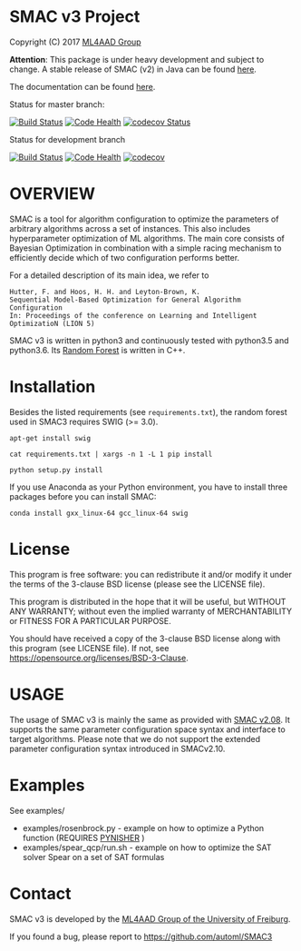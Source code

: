 # SMAC v3 Project

Copyright (C) 2017  [ML4AAD Group](http://www.ml4aad.org/)

__Attention__: This package is under heavy development and subject to change. 
A stable release of SMAC (v2) in Java can be found [here](http://www.cs.ubc.ca/labs/beta/Projects/SMAC/).

The documentation can be found [here](https://automl.github.io/SMAC3/).

Status for master branch:

[![Build Status](https://travis-ci.org/automl/SMAC3.svg?branch=master)](https://travis-ci.org/automl/SMAC3)
[![Code Health](https://landscape.io/github/automl/SMAC3/master/landscape.svg?style=flat)](https://landscape.io/github/automl/SMAC3/master)
[![codecov Status](https://codecov.io/gh/automl/SMAC3/branch/master/graph/badge.svg)](https://codecov.io/gh/automl/SMAC3)

Status for development branch

[![Build Status](https://travis-ci.org/automl/SMAC3.svg?branch=development)](https://travis-ci.org/automl/SMAC3)
[![Code Health](https://landscape.io/github/automl/SMAC3/development/landscape.svg?style=flat)](https://landscape.io/github/automl/SMAC3/development)
[![codecov](https://codecov.io/gh/automl/SMAC3/branch/development/graph/badge.svg)](https://codecov.io/gh/automl/SMAC3)

# OVERVIEW

SMAC is a tool for algorithm configuration to optimize the parameters of
arbitrary algorithms across a set of instances. This also includes
hyperparameter optimization of ML algorithms. The main core consists of
Bayesian Optimization in combination with a simple racing mechanism to
efficiently decide which of two configuration performs better.

For a detailed description of its main idea,
we refer to

    Hutter, F. and Hoos, H. H. and Leyton-Brown, K.
    Sequential Model-Based Optimization for General Algorithm Configuration
    In: Proceedings of the conference on Learning and Intelligent OptimizatioN (LION 5)


SMAC v3 is written in python3 and continuously tested with python3.5 and
python3.6. Its [Random Forest](https://github.com/automl/random_forest_run)
is written in C++.

# Installation

Besides the listed requirements (see `requirements.txt`), the random forest
used in SMAC3 requires SWIG (>= 3.0).

	apt-get install swig 

    cat requirements.txt | xargs -n 1 -L 1 pip install
    
    python setup.py install
    
If you use Anaconda as your Python environment, you have to install three
packages before you can install SMAC:

	conda install gxx_linux-64 gcc_linux-64 swig
    
# License

This program is free software: you can redistribute it and/or modify
it under the terms of the 3-clause BSD license (please see the LICENSE file).

This program is distributed in the hope that it will be useful,
but WITHOUT ANY WARRANTY; without even the implied warranty of
MERCHANTABILITY or FITNESS FOR A PARTICULAR PURPOSE.

You should have received a copy of the 3-clause BSD license 
along with this program (see LICENSE file). 
If not, see <https://opensource.org/licenses/BSD-3-Clause>.

# USAGE

The usage of SMAC v3 is mainly the same as provided with [SMAC v2.08](http://www.cs.ubc.ca/labs/beta/Projects/SMAC/v2.08.00/manual.pdf).
It supports the same parameter configuration space syntax and interface to
target algorithms. Please note that we do not support the extended parameter
configuration syntax introduced in SMACv2.10.

# Examples

See examples/

  * examples/rosenbrock.py - example on how to optimize a Python function
    (REQUIRES [PYNISHER](https://github.com/sfalkner/pynisher) )
  * examples/spear_qcp/run.sh - example on how to optimize the SAT solver Spear
    on a set of SAT formulas
 
# Contact
 
SMAC v3 is developed by the [ML4AAD Group of the University of Freiburg](http://www.ml4aad.org/).

If you found a bug, please report to https://github.com/automl/SMAC3
